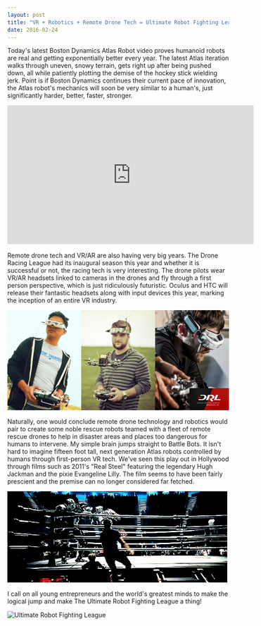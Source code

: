 ```yaml
---
layout: post
title: "VR + Robotics + Remote Drone Tech = Ultimate Robot Fighting League"
date: 2016-02-24
---
```


Today's latest Boston Dynamics Atlas Robot video proves humanoid robots are real and getting exponentially better every year. The latest Atlas iteration walks through uneven, snowy terrain, gets right up after being pushed down, all while patiently plotting the demise of the hockey stick wielding jerk. Point is if Boston Dynamics continues their current pace of innovation, the Atlas robot's mechanics will soon be very similar to a human's, just significantly harder, better, faster, stronger.

<iframe width="560" height="315" src="https://www.youtube.com/embed/rVlhMGQgDkY" frameborder="0" allowfullscreen></iframe>

Remote drone tech and VR/AR are also having very big years. The Drone Racing League had its inaugural season this year and whether it is successful or not, the racing tech is very interesting. The drone pilots wear VR/AR headsets linked to cameras in the drones and fly through a first person perspective, which is just ridiculously futuristic. Oculus and HTC will release their fantastic headsets along with input devices this year, marking the inception of an entire VR industry.  

![Drone Racing League](assets/2016-02-24/drone-racing-league.jpg "Drone Racing League")

Naturally, one would conclude remote drone technology and robotics would pair to create some noble rescue robots teamed with a fleet of remote rescue drones to help in disaster areas and places too dangerous for humans to intervene. My simple brain jumps straight to Battle Bots. It isn't hard to imagine fifteen foot tall, next generation Atlas robots controlled by humans through first-person VR tech. We've seen this play out in Hollywood through films such as 2011's "Real Steel" featuring the legendary Hugh Jackman and the pixie Evangeline Lilly. The film seems to have been fairly prescient and the premise can no longer considered far fetched.

![Real Steel (2011)](assets/2016-02-24/real-steel.gif "Real Steel (2011)")

I call on all young entrepreneurs and the world's greatest minds to make the logical jump and make The Ultimate Robot Fighting League a thing!

![Ultimate Robot Fighting League](assets/2016-02-24/ultimage-robot-fighting "Ultimate Robot Fighting League")


